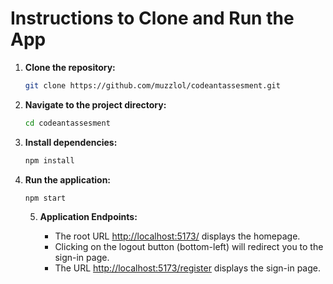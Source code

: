 # Instructions to Clone and Run the App

1. **Clone the repository:**
    ```sh
    git clone https://github.com/muzzlol/codeantassesment.git
    ```

2. **Navigate to the project directory:**
    ```sh
    cd codeantassesment
    ```

3. **Install dependencies:**
    ```sh
    npm install
    ```

4. **Run the application:**
    ```sh
    npm start
    ```
    5. **Application Endpoints:**

        - The root URL [http://localhost:5173/](http://localhost:5173/) displays the homepage.
        - Clicking on the logout button (bottom-left) will redirect you to the sign-in page.
        - The URL [http://localhost:5173/register](http://localhost:5173/register) displays the sign-in page.